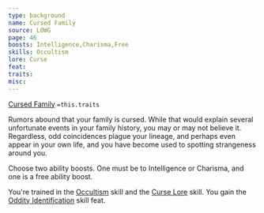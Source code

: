 ```yaml
---
type: background
name: Cursed Family 
source: LOWG
page: 46
boosts: Intelligence,Charisma,Free
skills: Occultism
lore: Curse
feat: 
traits: 
misc: 
---
```


[Cursed Family](###%20Cursed%20Family)
`=this.traits`


Rumors abound that your family is cursed. While that would explain several unfortunate events in your family history, you may or may not believe it. Regardless, odd coincidences plague your lineage, and perhaps even appear in your own life, and you have become used to spotting strangeness around you.

Choose two ability boosts. One must be to Intelligence or Charisma, and one is a free ability boost.

You're trained in the [Occultism](Occultism) skill and the [Curse Lore](Curse%20Lore) skill. You gain the [Oddity Identification](Oddity%20Identification) skill feat.

